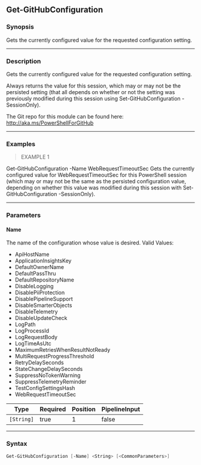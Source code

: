 Get-GitHubConfiguration
-----------------------

### Synopsis
Gets the currently configured value for the requested configuration setting.

---

### Description

Gets the currently configured value for the requested configuration setting.

Always returns the value for this session, which may or may not be the persisted
setting (that all depends on whether or not the setting was previously modified
during this session using Set-GitHubConfiguration -SessionOnly).

The Git repo for this module can be found here: http://aka.ms/PowerShellForGitHub

---

### Examples
> EXAMPLE 1

Get-GitHubConfiguration -Name WebRequestTimeoutSec
Gets the currently configured value for WebRequestTimeoutSec for this PowerShell session
(which may or may not be the same as the persisted configuration value, depending on
whether this value was modified during this session with Set-GitHubConfiguration -SessionOnly).

---

### Parameters
#### **Name**
The name of the configuration whose value is desired.
Valid Values:

* ApiHostName
* ApplicationInsightsKey
* DefaultOwnerName
* DefaultPassThru
* DefaultRepositoryName
* DisableLogging
* DisablePiiProtection
* DisablePipelineSupport
* DisableSmarterObjects
* DisableTelemetry
* DisableUpdateCheck
* LogPath
* LogProcessId
* LogRequestBody
* LogTimeAsUtc
* MaximumRetriesWhenResultNotReady
* MultiRequestProgressThreshold
* RetryDelaySeconds
* StateChangeDelaySeconds
* SuppressNoTokenWarning
* SuppressTelemetryReminder
* TestConfigSettingsHash
* WebRequestTimeoutSec

|Type      |Required|Position|PipelineInput|
|----------|--------|--------|-------------|
|`[String]`|true    |1       |false        |

---

### Syntax
```PowerShell
Get-GitHubConfiguration [-Name] <String> [<CommonParameters>]
```
